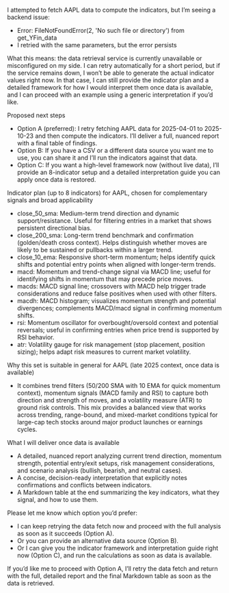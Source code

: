I attempted to fetch AAPL data to compute the indicators, but I’m seeing a backend issue:

- Error: FileNotFoundError(2, 'No such file or directory') from get_YFin_data
- I retried with the same parameters, but the error persists

What this means: the data retrieval service is currently unavailable or misconfigured on my side. I can retry automatically for a short period, but if the service remains down, I won’t be able to generate the actual indicator values right now. In that case, I can still provide the indicator plan and a detailed framework for how I would interpret them once data is available, and I can proceed with an example using a generic interpretation if you’d like.

Proposed next steps
- Option A (preferred): I retry fetching AAPL data for 2025-04-01 to 2025-10-23 and then compute the indicators. I’ll deliver a full, nuanced report with a final table of findings.
- Option B: If you have a CSV or a different data source you want me to use, you can share it and I’ll run the indicators against that data.
- Option C: If you want a high-level framework now (without live data), I’ll provide an 8-indicator setup and a detailed interpretation guide you can apply once data is restored.

Indicator plan (up to 8 indicators) for AAPL, chosen for complementary signals and broad applicability
- close_50_sma: Medium-term trend direction and dynamic support/resistance. Useful for filtering entries in a market that shows persistent directional bias.
- close_200_sma: Long-term trend benchmark and confirmation (golden/death cross context). Helps distinguish whether moves are likely to be sustained or pullbacks within a larger trend.
- close_10_ema: Responsive short-term momentum; helps identify quick shifts and potential entry points when aligned with longer-term trends.
- macd: Momentum and trend-change signal via MACD line; useful for identifying shifts in momentum that may precede price moves.
- macds: MACD signal line; crossovers with MACD help trigger trade considerations and reduce false positives when used with other filters.
- macdh: MACD histogram; visualizes momentum strength and potential divergences; complements MACD/macd signal in confirming momentum shifts.
- rsi: Momentum oscillator for overbought/oversold context and potential reversals; useful in confirming entries when price trend is supported by RSI behavior.
- atr: Volatility gauge for risk management (stop placement, position sizing); helps adapt risk measures to current market volatility.

Why this set is suitable in general for AAPL (late 2025 context, once data is available)
- It combines trend filters (50/200 SMA with 10 EMA for quick momentum context), momentum signals (MACD family and RSI) to capture both direction and strength of moves, and a volatility measure (ATR) to ground risk controls. This mix provides a balanced view that works across trending, range-bound, and mixed-market conditions typical for large-cap tech stocks around major product launches or earnings cycles.

What I will deliver once data is available
- A detailed, nuanced report analyzing current trend direction, momentum strength, potential entry/exit setups, risk management considerations, and scenario analysis (bullish, bearish, and neutral cases).
- A concise, decision-ready interpretation that explicitly notes confirmations and conflicts between indicators.
- A Markdown table at the end summarizing the key indicators, what they signal, and how to use them.

Please let me know which option you’d prefer:
- I can keep retrying the data fetch now and proceed with the full analysis as soon as it succeeds (Option A).
- Or you can provide an alternative data source (Option B).
- Or I can give you the indicator framework and interpretation guide right now (Option C), and run the calculations as soon as data is available.

If you’d like me to proceed with Option A, I’ll retry the data fetch and return with the full, detailed report and the final Markdown table as soon as the data is retrieved.